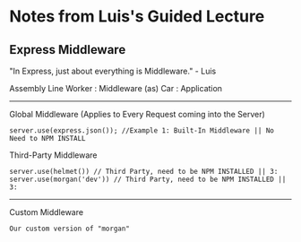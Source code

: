 # Notes from Luis's Guided Lecture

## Express Middleware

"In Express, just about everything is Middleware." - Luis

Assembly Line Worker : Middleware (as)  Car : Application 

--------------------------------------------------------------

Global Middleware (Applies to Every Request coming into the Server)
```
server.use(express.json()); //Example 1: Built-In Middleware || No Need to NPM INSTALL
```

Third-Party Middleware
```
server.use(helmet()) // Third Party, need to be NPM INSTALLED || 3:
server.use(morgan('dev')) // Third Party, need to be NPM INSTALLED || 3:
```

---------------------------------------------------------------

Custom Middleware
```
Our custom version of "morgan"

```